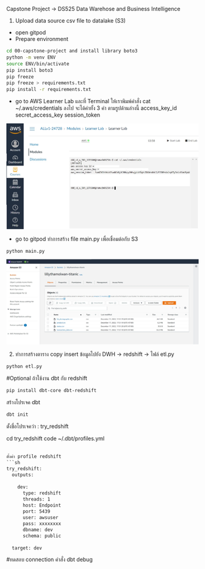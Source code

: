 Capstone Project -> DS525 Data Warehose and Business Intelligence
1. Upload data source csv file to datalake (S3)
- open gitpod 
- Prepare environment

```sh
cd 00-capstone-project and install library boto3
python -m venv ENV
source ENV/bin/activate
pip install boto3
pip freeze
pip freeze > requirements.txt
pip install -r requirements.txt
```

- go to AWS Learner Lab และที่ Terminal ให้เราพิมพ์คำสั่ง cat ~/.aws/credentials ลงไป จะได้ค่าทั้ง 3 ค่า ตามรูปด้านล่างนี้
access_key_id
secret_access_key
session_token

![credential_aws](credential_aws.jpg)

- go to gitpod ทำการสร้าง file main.py เพื่อเชื่อมต่อกับ S3
```sh
python main.py
```
![s3_buckets](s3_buckets.jpg)

2. ทำการสร้างตาราง copy insert ข้อมูลไปยัง DWH  -> redshift -> ไฟล์ etl.py
```sh
python etl.py
```
#Optional ถ้าใช้งาน dbt กับ redshift
```sh
pip install dbt-core dbt-redshift
```
สร้างโปรเจค dbt 
```sh
dbt init
```
ตั้งชื่อโปรเจคว่า : try_redshift

cd try_redshift
code ~/.dbt/profiles.yml
```

ตั้งค่า profile redshift
```sh
try_redshift:
  outputs:

    dev:
      type: redshift
      threads: 1
      host: Endpoint
      port: 5439
      user: awsuser
      pass: xxxxxxxx
      dbname: dev
      schema: public

  target: dev
```
#ทดสอบ connection คำสั่ง
  dbt debug

